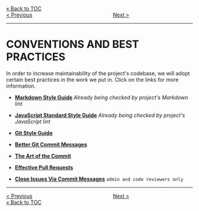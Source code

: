 [&laquo; Back to TOC](../CONTRIBUTING.md#table-of-contents)  
[&lt; Previous](WHAT_TO_CONTRIBUTE.md)
&ensp;&ensp;&ensp;&ensp;&ensp;&ensp;&ensp;&ensp;&ensp;&ensp;&ensp;&ensp;&ensp;&ensp;&ensp;&ensp;&ensp;&ensp;&ensp;&ensp;&ensp;&ensp;&ensp;&ensp;&ensp;&ensp;&ensp;&ensp;&ensp;&ensp;
[Next &gt;](FAQs.md)
***

# CONVENTIONS AND BEST PRACTICES

In order to increase maintainability of the project's codebase, we will adopt certain best practices in  the work we put in. Click on the links for more information.

- [**Markdown Style Guide**](http://www.cirosantilli.com/markdown-style-guide/) _Already being checked by project's Markdown lint_

- [**JavaScript Standard Style Guide**](https://github.com/feross/standard/blob/master/RULES.md) _Already being checked by project's JavaScript lint_

- [**Git Style Guide**](https://github.com/agis-/git-style-guide)

- [**Better Git Commit Messages**](https://robots.thoughtbot.com/5-useful-tips-for-a-better-commit-message)

- [**The Art of the Commit**](http://alistapart.com/article/the-art-of-the-commit)

- [**Effective Pull Requests**](http://codeinthehole.com/writing/pull-requests-and-other-good-practices-for-teams-using-github/)

- [**Close Issues Via Commit Messages**](https://help.github.com/articles/closing-issues-via-commit-messages/) `admin and code reviewers only`


***
[&lt; Previous](WHAT_TO_CONTRIBUTE.md)
&ensp;&ensp;&ensp;&ensp;&ensp;&ensp;&ensp;&ensp;&ensp;&ensp;&ensp;&ensp;&ensp;&ensp;&ensp;&ensp;&ensp;&ensp;&ensp;&ensp;&ensp;&ensp;&ensp;&ensp;&ensp;&ensp;&ensp;&ensp;&ensp;&ensp;
[Next &gt;](FAQs.md)  
[&laquo; Back to TOC](../CONTRIBUTING.md#table-of-contents)

